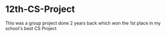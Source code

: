 # 12th-CS-Project
This was a group project done 2 years back which won the 1st place in my school's best CS Project
